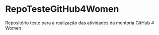 # RepoTesteGitHub4Women
Repositório teste para a realização das atividades da mentoria GitHub 4 Women
